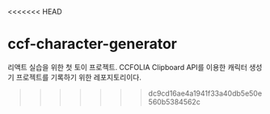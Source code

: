 <<<<<<< HEAD

# ccf-character-generator

리액트 실습을 위한 첫 토이 프로젝트. CCFOLIA Clipboard API를 이용한 캐릭터 생성기 프로젝트를 기록하기 위한 레포지토리이다.

> > > > > > > dc9cd16ae4a1941f33a40db5e50e560b5384562c
